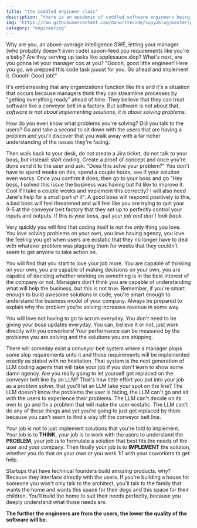 ```yaml
---
title: "the coddled engineer class"
description: "there is an epidemic of coddled software engineers being fed requirements like they work on a conveyor belt."
img: "https://raw.githubusercontent.com/danwritecode/supyoblog/master/public/img/coddled_baby_swe.jpg"
category: "engineering"
---
```

Why are you, an above-average intelligence SWE, letting your manager (who probably doesn't even code) spoon-feed you requirements like you're a baby? Are they serving up tasks like applesauce slop? What's next, are you gonna let your manager coo at you? "Ooooh, good little engineer! Here you go, we prepped this code task juuust for you. Go ahead and implement it. Ooooh! Good job!"

It's embarrassing that any organizations function like this and it's a situation that occurs because managers think they can streamline processes by "getting everything ready" ahead of time. They believe that they can treat software like a conveyor belt in a factory. But software is not about that, *software is not about implementing solutions, it is about solving problems*.

How do you even know what problems you're solving? Did you talk to the users? Go and take a second to sit down with the users that are having a problem and you'll discover that you walk away with a far richer understanding of the issues they're facing. 

Then walk back to your desk, do not create a Jira ticket, do not talk to your boss, but instead: start coding. Create a proof of concept and once you're done send it to the user and ask: "Does this solve your problem?" You don't have to spend weeks on this, spend a couple hours, see if your solution even works. Once you confirm it does, then go to your boss and go "Hey boss, I solved this issue the business was having but I'd like to improve it. Cool if I take a couple weeks and implement this correctly? I will also need Jane's help for a small part of it". A good boss will respond positively to this, a bad boss will feel threatened and will feel like you are trying to quit your 9-5 at the conveyor belt factory that they set up to perfectly control your inputs and outputs. If this is your boss, *quit your job and don't look back*. 

Very quickly you will find that coding itself is not the only thing you love. You love solving problems on your own, you love having agency, you love the feeling you get when users are ecstatic that they no longer have to deal with whatever problem was plaguing them for weeks that they couldn't seem to get anyone to take action on. 

You will find that you start to love your job more. You are capable of thinking on your own, you are capable of making decisions on your own, you are capable of deciding whether working on something is in the best interest of the company or not. Managers don't think you are capable of understanding what will help the business, but this is not true. Remember, if you're smart enough to build awesome solutions in code, you're smart enough to understand the business model of your company. Always be prepared to explain why the problem you're solving increases revenue in some way.

You will love not having to go to scrum everyday. You don't need to be giving your boss updates everyday. You can, believe it or not, just work directly with you coworkers! Your performance can be measured by the problems you are solving and the solutions you are shipping.

There will someday exist a conveyor belt system where a manager plops some slop requirements onto it and those requirements will be implemented exactly as stated with no hesitation. That system is the next generation of LLM coding agents that will take your job if you don't learn to show some damn agency. Are you really going to let yourself get replaced on the conveyor belt line by an LLM? That's how little effort you put into your job as a problem solver, that you'll let an LLM take your spot on the line? The LLM doesn't know the problems the user is facing, the LLM can't go and sit with the users to experience their problems. The LLM can't decide on its own to go and fix a problem that will make the user ecstatic. The LLM can't do any of these things and yet you're going to just get replaced by them because you can't seem to find a way off the conveyor belt line.

Your job is not to just implement solutions that you're told to implement. Your job is to **THINK**, your job is to work with the users to understand the **PROBLEM**, your job is to formulate a solution that best fits the needs of the user and your company. Then finally your job is to **IMPLEMENT** the solution, whether you do that on your own or you work 1:1 with your coworkers to get help.

Startups that have technical founders build amazing products, why? Because they interface directly with the users. If you're building a house for someone you won't only talk to the architect, you'll talk to the family that wants the home and wants this space for their dogs and this space for their children. You'll build the home to suit their needs perfectly, because you deeply understand what those needs are.

**The further the engineers are from the users, the lower the quality of the software will be.**
